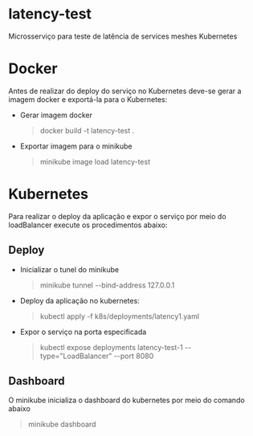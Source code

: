# latency-test

Microsserviço para teste de latência de services meshes Kubernetes

# Docker

Antes de realizar do deploy do serviço no Kubernetes deve-se gerar a imagem docker e exportá-la para o Kubernetes:
- Gerar imagem docker
	> docker build -t latency-test .
- Exportar imagem para o minikube
	> minikube image load latency-test

# Kubernetes

Para realizar o deploy da aplicação e expor o serviço por meio do loadBalancer execute os procedimentos abaixo:

## Deploy
- Inicializar o tunel do minikube
	> minikube tunnel --bind-address 127.0.0.1
	
- Deploy da aplicação no kubernetes:
	> kubectl apply -f k8s/deployments/latency1.yaml
	
- Expor o serviço na porta especificada
	> kubectl expose deployments latency-test-1 --type="LoadBalancer" --port 8080

## Dashboard

O minikube inicializa o dashboard do kubernetes por meio do comando abaixo
> minikube dashboard